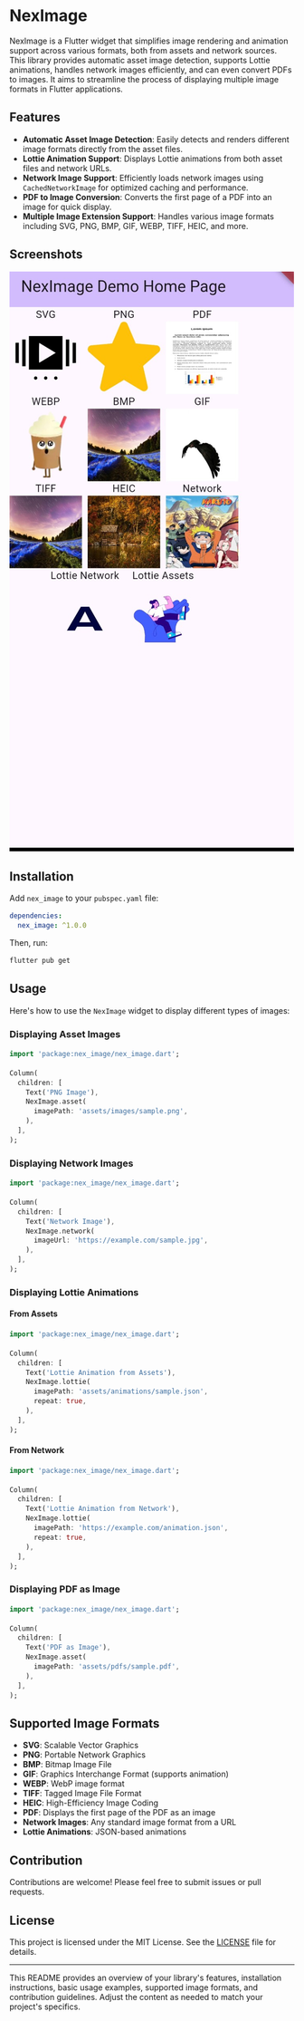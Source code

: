 # NexImage

NexImage is a Flutter widget that simplifies image rendering and animation support across various formats, both from assets and network sources. This library provides automatic asset image detection, supports Lottie animations, handles network images efficiently, and can even convert PDFs to images. It aims to streamline the process of displaying multiple image formats in Flutter applications.

## Features

- **Automatic Asset Image Detection**: Easily detects and renders different image formats directly from the asset files.
- **Lottie Animation Support**: Displays Lottie animations from both asset files and network URLs.
- **Network Image Support**: Efficiently loads network images using `CachedNetworkImage` for optimized caching and performance.
- **PDF to Image Conversion**: Converts the first page of a PDF into an image for quick display.
- **Multiple Image Extension Support**: Handles various image formats including SVG, PNG, BMP, GIF, WEBP, TIFF, HEIC, and more.

## Screenshots
![Example](screenshots/Screenshot_2024_0902_094146.jpg)


## Installation

Add `nex_image` to your `pubspec.yaml` file:

```yaml
dependencies:
  nex_image: ^1.0.0
```

Then, run:

```bash
flutter pub get
```

## Usage

Here's how to use the `NexImage` widget to display different types of images:

### Displaying Asset Images

```dart
import 'package:nex_image/nex_image.dart';

Column(
  children: [
    Text('PNG Image'),
    NexImage.asset(
      imagePath: 'assets/images/sample.png',
    ),
  ],
);
```

### Displaying Network Images

```dart
import 'package:nex_image/nex_image.dart';

Column(
  children: [
    Text('Network Image'),
    NexImage.network(
      imageUrl: 'https://example.com/sample.jpg',
    ),
  ],
);
```

### Displaying Lottie Animations

#### From Assets

```dart
import 'package:nex_image/nex_image.dart';

Column(
  children: [
    Text('Lottie Animation from Assets'),
    NexImage.lottie(
      imagePath: 'assets/animations/sample.json',
      repeat: true,
    ),
  ],
);
```

#### From Network

```dart
import 'package:nex_image/nex_image.dart';

Column(
  children: [
    Text('Lottie Animation from Network'),
    NexImage.lottie(
      imagePath: 'https://example.com/animation.json',
      repeat: true,
    ),
  ],
);
```

### Displaying PDF as Image

```dart
import 'package:nex_image/nex_image.dart';

Column(
  children: [
    Text('PDF as Image'),
    NexImage.asset(
      imagePath: 'assets/pdfs/sample.pdf',
    ),
  ],
);
```

## Supported Image Formats

- **SVG**: Scalable Vector Graphics
- **PNG**: Portable Network Graphics
- **BMP**: Bitmap Image File
- **GIF**: Graphics Interchange Format (supports animation)
- **WEBP**: WebP image format
- **TIFF**: Tagged Image File Format
- **HEIC**: High-Efficiency Image Coding
- **PDF**: Displays the first page of the PDF as an image
- **Network Images**: Any standard image format from a URL
- **Lottie Animations**: JSON-based animations

## Contribution

Contributions are welcome! Please feel free to submit issues or pull requests.

## License

This project is licensed under the MIT License. See the [LICENSE](LICENSE) file for details.

---

This README provides an overview of your library's features, installation instructions, basic usage examples, supported image formats, and contribution guidelines. Adjust the content as needed to match your project's specifics.